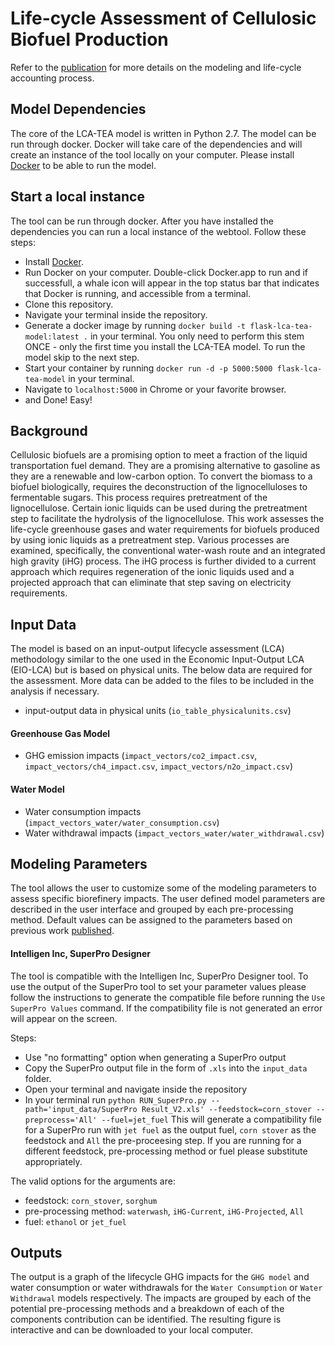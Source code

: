 # Life-cycle Assessment of Cellulosic Biofuel Production

Refer to the [publication](http://pubs.acs.org/doi/abs/10.1021/acssuschemeng.7b02116) for more details on the modeling and life-cycle accounting process.

## Model Dependencies
The core of the LCA-TEA model is written in Python 2.7. The model can be run through docker. Docker will take care of the dependencies and will create an instance of the tool locally on your computer. Please install [Docker](https://docs.docker.com/docker-for-mac/install/) to be able to run the model.


## Start a local instance
The tool can be run through docker. After you have installed the dependencies you can run a local instance of the webtool. Follow these steps:
- Install [Docker](https://docs.docker.com/docker-for-mac/install/).
- Run Docker on your computer. Double-click Docker.app to run and if successfull, a whale icon will appear in the top status bar that indicates that Docker is running, and accessible from a terminal.
- Clone this repository.
- Navigate your terminal inside the repository.
- Generate a docker image by running `docker build -t flask-lca-tea-model:latest .` in your terminal. You only need to perform this stem ONCE - only the first time you install the LCA-TEA model. To run the model skip to the next step.
- Start your container by running `docker run -d -p 5000:5000 flask-lca-tea-model` in your terminal.
- Navigate to `localhost:5000` in Chrome or your favorite browser.
- and Done! Easy!


## Background
Cellulosic biofuels are a promising option to meet a fraction of the liquid transportation fuel demand. They are a promising alternative to gasoline as they are a renewable and low-carbon option. To convert the biomass to a biofuel biologically, requires the deconstruction of the lignocelluloses to fermentable sugars. This process requires pretreatment of the lignocellulose. Certain ionic liquids can be used during the pretreatment step to facilitate the hydrolysis of the lignocellulose. This work assesses the life-cycle greenhouse gases and water requirements for biofuels produced by using ionic liquids as a pretreatment step. Various processes are examined, specifically, the conventional water-wash route and an integrated high gravity (iHG) process. The iHG process is further divided to a current approach which requires regeneration of the ionic liquids used and a projected approach that can eliminate that step saving on electricity requirements.


## Input Data
The model is based on an input-output lifecycle assessment (LCA) methodology similar to the one used in the Economic Input-Output LCA (EIO-LCA) but is based on physical units. The below data are required for the assessment. More data can be added to the files to be included in the analysis if necessary.

- input-output data in physical units (`io_table_physicalunits.csv`)

#### Greenhouse Gas Model
- GHG emission impacts (`impact_vectors/co2_impact.csv`, `impact_vectors/ch4_impact.csv`, `impact_vectors/n2o_impact.csv`)

#### Water Model
- Water consumption impacts (`impact_vectors_water/water_consumption.csv`)
- Water withdrawal impacts (`impact_vectors_water/water_withdrawal.csv`)

## Modeling Parameters
The tool allows the user to customize some of the modeling parameters to assess specific biorefinery impacts. The user defined model parameters are described in the user interface and grouped by each pre-processing method. Default values can be assigned to the parameters based on previous work [published](http://pubs.acs.org/doi/abs/10.1021/acssuschemeng.7b02116).

#### Intelligen Inc, SuperPro Designer
The tool is compatible with the Intelligen Inc, SuperPro Designer tool. To use the output of the SuperPro tool to set your parameter values please follow the instructions to generate the compatible file before running the `Use SuperPro Values` command. If the compatibility file is not generated an error will appear on the screen. 

Steps:
- Use "no formatting" option when generating a SuperPro output
- Copy the SuperPro output file in the form of `.xls` into the `input_data` folder. 
- Open your terminal and navigate inside the repository
- In your terminal run `python RUN_SuperPro.py --path='input_data/SuperPro Result_V2.xls' --feedstock=corn_stover --preprocess='All' --fuel=jet_fuel`
This will generate a compatibility file for a SuperPro run with `jet fuel` as the output fuel, `corn stover` as the feedstock and `All` the pre-proceesing step. If you are running for a different feedstock, pre-processing method or fuel please substitute appropriately. 

The valid options for the arguments are:
- feedstock: `corn_stover`, `sorghum`
- pre-processing method: `waterwash`, `iHG-Current`, `iHG-Projected`, `All`
- fuel: `ethanol` or `jet_fuel`


## Outputs
The output is a graph of the lifecycle GHG impacts for the `GHG model` and water consumption or water withdrawals for the `Water Consumption` or `Water Withdrawal` models respectively. The impacts are grouped by each of the potential pre-processing methods and a breakdown of each of the components contribution can be identified. The resulting figure is interactive and can be downloaded to your local computer.


